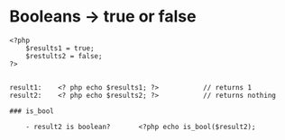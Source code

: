 # Booleans -> true or false

	<?php
		$results1 = true;
		$restults2 = false;
	?>


	result1:    <? php echo $results1; ?>			// returns 1
	result2:    <? php echo $results2; ?>			// returns nothing

	### is_bool

		- result2 is boolean?		<?php echo is_bool($result2);

	

	
